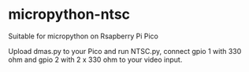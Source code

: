 # micropython-ntsc

Suitable for micropython on Rsapberry Pi Pico

Upload dmas.py to your Pico and run NTSC.py, connect gpio 1 with 330 ohm and gpio 2 with 2 x 330 ohm to your video input.
